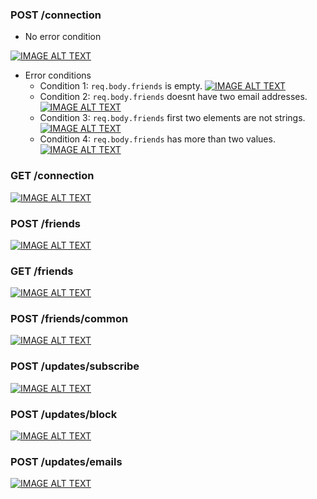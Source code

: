 ### POST /connection

- No error condition

[![IMAGE ALT TEXT](#)](https://github.com/serganus/mySocialNetworkAPI/tree/master/docs/screenshots/connections/POST.png)

- Error conditions
   - Condition 1: `req.body.friends` is empty.
   [![IMAGE ALT TEXT](#)](https://github.com/serganus/mySocialNetworkAPI/tree/master/docs/screenshots/connections/Error_conditions/POST_ErrorCondition_01.png)
   - Condition 2: `req.body.friends` doesnt have two email addresses.
   [![IMAGE ALT TEXT](#)](https://github.com/serganus/mySocialNetworkAPI/tree/master/docs/screenshots/connections/Error_conditions/POST_ErrorCondition_02.png)
   - Condition 3: `req.body.friends` first two elements are not strings.
   [![IMAGE ALT TEXT](#)](https://github.com/serganus/mySocialNetworkAPI/tree/master/docs/screenshots/connections/Error_conditions/POST_ErrorCondition_03.png)
   - Condition 4: `req.body.friends` has more than two values.
   [![IMAGE ALT TEXT](#)](https://github.com/serganus/mySocialNetworkAPI/tree/master/docs/screenshots/connections/Error_conditions/POST_ErrorCondition_04.png)

### GET /connection

[![IMAGE ALT TEXT](#)](https://github.com/serganus/mySocialNetworkAPI/tree/master/docs/screenshots/connections/GET.png)

### POST /friends

[![IMAGE ALT TEXT](#)]()


### GET /friends

[![IMAGE ALT TEXT](#)]()


### POST /friends/common

[![IMAGE ALT TEXT](#)]()


### POST /updates/subscribe

[![IMAGE ALT TEXT](#)]()


### POST /updates/block

[![IMAGE ALT TEXT](#)]()


### POST /updates/emails

[![IMAGE ALT TEXT](#)]()


